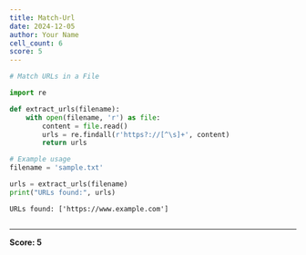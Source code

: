 ```yaml
---
title: Match-Url
date: 2024-12-05
author: Your Name
cell_count: 6
score: 5
---
```


```python
# Match URLs in a File
```


```python
import re
```


```python
def extract_urls(filename):
    with open(filename, 'r') as file:
        content = file.read()
        urls = re.findall(r'https?://[^\s]+', content)
        return urls
```


```python
# Example usage
filename = 'sample.txt'
```


```python
urls = extract_urls(filename)
print("URLs found:", urls)
```

    URLs found: ['https://www.example.com']



```python

```


---
**Score: 5**
